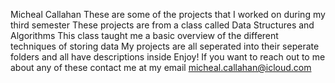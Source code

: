 Micheal Callahan
These are some of the projects that I worked on during my third semester
These projects are from a class called Data Structures and Algorithms
This class taught me a basic overview of the different techniques of storing data
My projects are all seperated into their seperate folders and all have descriptions inside
Enjoy! If you want to reach out to me about any of these contact me at my email micheal.callahan@icloud.com
